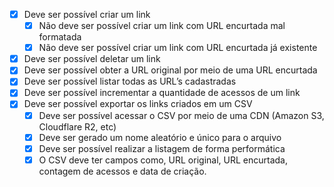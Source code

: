 - [x] Deve ser possível criar um link
    - [x]  Não deve ser possível criar um link com URL encurtada mal formatada
    - [x]  Não deve ser possível criar um link com URL encurtada já existente
- [x]  Deve ser possível deletar um link
- [x]  Deve ser possível obter a URL original por meio de uma URL encurtada
- [x]  Deve ser possível listar todas as URL’s cadastradas
- [x]  Deve ser possível incrementar a quantidade de acessos de um link
- [x]  Deve ser possível exportar os links criados em um CSV
    - [x]  Deve ser possível acessar o CSV por meio de uma CDN (Amazon S3, Cloudflare R2, etc)
    - [x]  Deve ser gerado um nome aleatório e único para o arquivo
    - [x]  Deve ser possível realizar a listagem de forma performática
    - [x]  O CSV deve ter campos como, URL original, URL encurtada, contagem de acessos e data de criação.